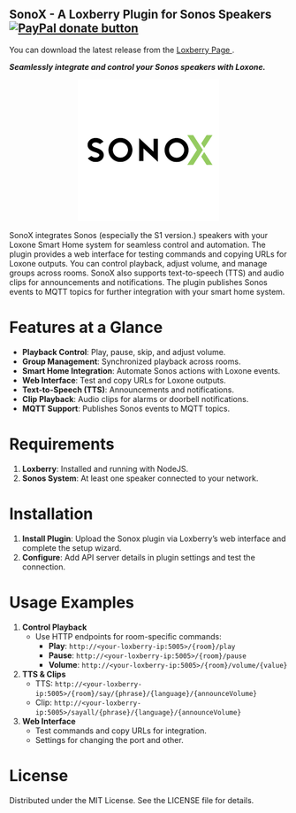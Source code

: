 SonoX - A Loxberry Plugin for Sonos Speakers [![PayPal donate button](https://img.shields.io/badge/paypal-donate-yellow.svg)](https://www.paypal.com/paypalme/normanalbusberger "Donate to SonoX using Paypal") 
-------
You can download the latest release from the [Loxberry Page ](https://wiki.loxberry.de/plugins/sonox/start).


***Seamlessly integrate and control your Sonos speakers with Loxone.***

<p align="center">
  <img src="https://raw.githubusercontent.com/norman-albusberger/sonox/refs/heads/main/icons/icon_256.png" alt="Sonox Icon" width="256">
</p>



SonoX integrates Sonos (especially the S1 version.) speakers with your Loxone Smart Home system for seamless control and automation. The plugin provides a web interface for testing commands and copying URLs for Loxone outputs. You can control playback, adjust volume, and manage groups across rooms. SonoX also supports text-to-speech (TTS) and audio clips for announcements and notifications. The plugin publishes Sonos events to MQTT topics for further integration with your smart home system.

# Features at a Glance
- **Playback Control**: Play, pause, skip, and adjust volume.
- **Group Management**: Synchronized playback across rooms.
- **Smart Home Integration**: Automate Sonos actions with Loxone events.
- **Web Interface**: Test and copy URLs for Loxone outputs.
- **Text-to-Speech (TTS)**: Announcements and notifications.
- **Clip Playback**: Audio clips for alarms or doorbell notifications.
- **MQTT Support**: Publishes Sonos events to MQTT topics.

# Requirements
1. **Loxberry**: Installed and running with NodeJS.
2. **Sonos System**: At least one speaker connected to your network.

# Installation
1. **Install Plugin**: Upload the Sonox plugin via Loxberry’s web interface and complete the setup wizard.
2. **Configure**: Add API server details in plugin settings and test the connection.

# Usage Examples
1. **Control Playback**
    - Use HTTP endpoints for room-specific commands:
        - **Play**: `http://<your-loxberry-ip:5005>/{room}/play`
        - **Pause**: `http://<your-loxberry-ip:5005>/{room}/pause`
        - **Volume**: `http://<your-loxberry-ip:5005>/{room}/volume/{value}`
2. **TTS & Clips**
    - TTS: `http://<your-loxberry-ip:5005>/{room}/say/{phrase}/{language}/{announceVolume}`
    - Clip: `http://<your-loxberry-ip:5005>/sayall/{phrase}/{language}/{announceVolume}`
3. **Web Interface**
    - Test commands and copy URLs for integration.
    - Settings for changing the port and other.

# License
Distributed under the MIT License. See the LICENSE file for details.

